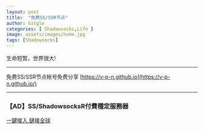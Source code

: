```yaml
---
layout: post
title:  "免费SS/SSR节点"
author: Gitgle
categories: [ Shadowsocks,Life ]
image: assets/images/home.jpg
tags: [Shadowsocks]
---
```


生命短暂，世界很大!

 
<hr>

免费SS/SSR节点帐号免费分享 [https://v-p-n.github.io](https://v-p-n.github.io/)

<hr>

### 【AD】SS/ShadowsocksR付費穩定服務器

<a class="btn btn-danger" href="https://s-s-r.github.io/">一鍵接入,鏈接全球</a>  
